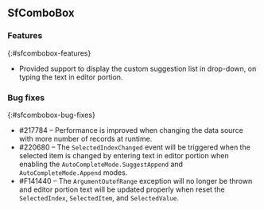## SfComboBox

### Features
{:#sfcombobox-features}

*	Provided support to display the custom suggestion list in drop-down, on typing the text in editor portion.

### Bug fixes
{:#sfcombobox-bug-fixes}

*	\#217784 – Performance is improved when changing the data source with more number of records at runtime.
*	\#220680 – The `SelectedIndexChanged` event will be triggered when the selected item is changed by entering text in editor portion when enabling the `AutoCompleteMode.SuggestAppend` and `AutoCompleteMode.Append` modes.
*	\#F141440 – The `ArgumentOutofRange` exception will no longer be thrown and editor portion text will be updated properly when reset the `SelectedIndex`, `SelectedItem`, and `SelectedValue`.
